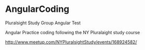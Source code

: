 AngularCoding
=============

Pluralsight Study Group Angular Test

Angular Practice coding following the NY Pluralaight study course 

http://www.meetup.com/NYPluralsightStudy/events/168924582/
